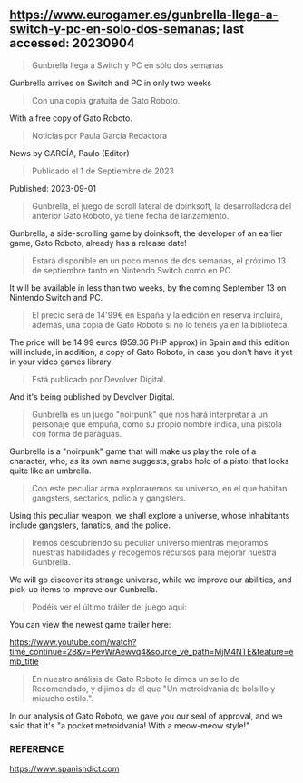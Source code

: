 ## https://www.eurogamer.es/gunbrella-llega-a-switch-y-pc-en-solo-dos-semanas; last accessed: 20230904

> Gunbrella llega a Switch y PC en sólo dos semanas

Gunbrella arrives on Switch and PC in only two weeks

> Con una copia gratuita de Gato Roboto.

With a free copy of Gato Roboto.

> Noticias por Paula García Redactora

News by GARCÍA, Paulo (Editor)

> Publicado el 1 de Septiembre de 2023

Published: 2023-09-01

> Gunbrella, el juego de scroll lateral de doinksoft, la desarrolladora del anterior Gato Roboto, ya tiene fecha de lanzamiento. 

Gunbrella, a side-scrolling game by doinksoft, the developer of an earlier game, Gato Roboto, already has a release date!

> Estará disponible en un poco menos de dos semanas, el próximo 13 de septiembre tanto en Nintendo Switch como en PC. 

It will be available in less than two weeks, by the coming September 13 on Nintendo Switch and PC.

> El precio será de 14'99€ en España y la edición en reserva incluirá, además, una copia de Gato Roboto si no lo tenéis ya en la biblioteca. 

The price will be 14.99 euros (959.36 PHP approx) in Spain and this edition will include, in addition, a copy of Gato Roboto, in case you don't have it yet in your video games library.

> Está publicado por Devolver Digital. 

And it's being published by Devolver Digital.
 
> Gunbrella es un juego "noirpunk" que nos hará interpretar a un personaje que empuña, como su propio nombre indica, una pistola con forma de paraguas. 

Gunbrella is a "noirpunk" game that will make us play the role of a character, who, as its own name suggests, grabs hold of a pistol that looks quite like an umbrella.

> Con este peculiar arma exploraremos su universo, en el que habitan gangsters, sectarios, policía y gangsters. 

Using this peculiar weapon, we shall explore a universe, whose inhabitants include gangsters, fanatics, and the police. 

> Iremos descubriendo su peculiar universo mientras mejoramos nuestras habilidades y recogemos recursos para mejorar nuestra Gunbrella. 

We will go discover its strange universe, while we improve our abilities, and pick-up items to improve our Gunbrella.
  
> Podéis ver el último tráiler del juego aquí:
  
You can view the newest game trailer here:

https://www.youtube.com/watch?time_continue=28&v=PevWrAewvq4&source_ve_path=MjM4NTE&feature=emb_title

  
> En nuestro análisis de Gato Roboto le dimos un sello de Recomendado, y dijimos de él que "Un metroidvania de bolsillo y miaucho estilo.". 

In our analysis of Gato Roboto, we gave you our seal of approval, and we said that it's "a pocket metroidvania! With a meow-meow style!"

### REFERENCE

https://www.spanishdict.com
